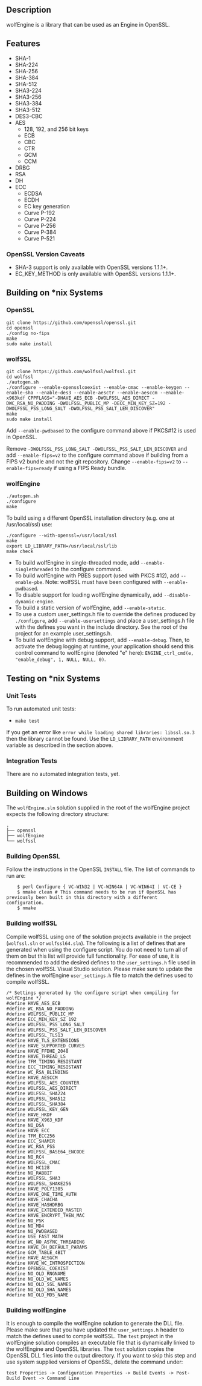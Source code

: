 ﻿
## Description

wolfEngine is a library that can be used as an Engine in OpenSSL.

## Features

* SHA-1
* SHA-224
* SHA-256
* SHA-384
* SHA-512
* SHA3-224
* SHA3-256
* SHA3-384
* SHA3-512
* DES3-CBC
* AES
    * 128, 192, and 256 bit keys
    * ECB
    * CBC
    * CTR
    * GCM
    * CCM
* DRBG
* RSA
* DH
* ECC
    * ECDSA
    * ECDH
    * EC key generation
    * Curve P-192
    * Curve P-224
    * Curve P-256
    * Curve P-384
    * Curve P-521

### OpenSSL Version Caveats

* SHA-3 support is only available with OpenSSL versions 1.1.1+.
* EC_KEY_METHOD is only available with OpenSSL versions 1.1.1+.

## Building on *nix Systems

### OpenSSL

```
git clone https://github.com/openssl/openssl.git
cd openssl
./config no-fips
make
sudo make install
```

### wolfSSL

```
git clone https://github.com/wolfssl/wolfssl.git
cd wolfssl
./autogen.sh
./configure --enable-opensslcoexist --enable-cmac --enable-keygen --enable-sha --enable-des3 --enable-aesctr --enable-aesccm --enable-x963kdf CPPFLAGS="-DHAVE_AES_ECB -DWOLFSSL_AES_DIRECT -DWC_RSA_NO_PADDING -DWOLFSSL_PUBLIC_MP -DECC_MIN_KEY_SZ=192 -DWOLFSSL_PSS_LONG_SALT -DWOLFSSL_PSS_SALT_LEN_DISCOVER"
make
sudo make install
```

Add `--enable-pwdbased` to the configure command above if PKCS#12 is used in OpenSSL.

Remove `-DWOLFSSL_PSS_LONG_SALT -DWOLFSSL_PSS_SALT_LEN_DISCOVER` and add `--enable-fips=v2` to the configure command above if building from a FIPS v2 bundle and not the git repository. Change `--enable-fips=v2` to `--enable-fips=ready` if using a FIPS Ready bundle.

### wolfEngine

```
./autogen.sh
./configure
make
```

To build using a different OpenSSL installation directory (e.g. one at /usr/local/ssl) use:

```
./configure --with-openssl=/usr/local/ssl
make
export LD_LIBRARY_PATH=/usr/local/ssl/lib
make check
```

* To build wolfEngine in single-threaded mode, add `--enable-singlethreaded` to the configure command.
* To build wolfEngine with PBES support (used with PKCS #12), add `--enable-pbe`. Note: wolfSSL must have been configured with `--enable-pwdbased`.
* To disable support for loading wolfEngine dynamically, add `--disable-dynamic-engine`.
* To build a static version of wolfEngine, add `--enable-static`.
* To use a custom user_settings.h file to override the defines produced by `./configure`, add `--enable-usersettings` and place a user_settings.h file with the defines you want in the include directory. See the root of the project for an example user_settings.h.
* To build wolfEngine with debug support, add `--enable-debug`. Then, to activate the debug logging at runtime, your application should send this control command to wolfEngine (denoted "e" here): `ENGINE_ctrl_cmd(e, "enable_debug", 1, NULL, NULL, 0)`.

## Testing on *nix Systems

### Unit Tests
To run automated unit tests:

* `make test`

If you get an error like `error while loading shared libraries: libssl.so.3` then the library cannot be found. Use the `LD_LIBRARY_PATH` environment variable as described in the section above.

### Integration Tests
There are no automated integration tests, yet.

## Building on Windows

The `wolfEngine.sln` solution supplied in the root of the wolfEngine project 
expects the following directory structure:

```
.
├── openssl
├── wolfEngine
└── wolfssl
```

### Building OpenSSL

Follow the instructions in the OpenSSL `INSTALL` file. The list of commands to run are:
```
    $ perl Configure { VC-WIN32 | VC-WIN64A | VC-WIN64I | VC-CE }
    $ nmake clean # This command needs to be run if OpenSSL has previously been built in this directory with a different configuration.
    $ nmake
```

### Building wolfSSL

Compile wolfSSL using one of the solution projects available in the 
project (`wolfssl.sln` or `wolfssl64.sln`). The following is a list of defines 
that are generated when using the configure script. You do not need to turn all
of them on but this list will provide full functionality. For ease of use, it is
recommended to add the desired defines to the `user_settings.h` file used in
the chosen wolfSSL Visual Studio solution. Please make sure to update the defines
in the wolfEngine `user_settings.h` file to match the defines used to compile
wolfSSL.

```
/* Settings generated by the configure script when compiling for wolfEngine */
#define HAVE_AES_ECB
#define WC_RSA_NO_PADDING
#define WOLFSSL_PUBLIC_MP
#define ECC_MIN_KEY_SZ 192
#define WOLFSSL_PSS_LONG_SALT
#define WOLFSSL_PSS_SALT_LEN_DISCOVER
#define WOLFSSL_TLS13
#define HAVE_TLS_EXTENSIONS
#define HAVE_SUPPORTED_CURVES
#define HAVE_FFDHE_2048
#define HAVE_THREAD_LS
#define TFM_TIMING_RESISTANT
#define ECC_TIMING_RESISTANT
#define WC_RSA_BLINDING
#define HAVE_AESCCM
#define WOLFSSL_AES_COUNTER
#define WOLFSSL_AES_DIRECT
#define WOLFSSL_SHA224
#define WOLFSSL_SHA512
#define WOLFSSL_SHA384
#define WOLFSSL_KEY_GEN
#define HAVE_HKDF
#define HAVE_X963_KDF
#define NO_DSA
#define HAVE_ECC
#define TFM_ECC256
#define ECC_SHAMIR
#define WC_RSA_PSS
#define WOLFSSL_BASE64_ENCODE
#define NO_RC4
#define WOLFSSL_CMAC
#define NO_HC128
#define NO_RABBIT
#define WOLFSSL_SHA3
#define WOLFSSL_SHAKE256
#define HAVE_POLY1305
#define HAVE_ONE_TIME_AUTH
#define HAVE_CHACHA
#define HAVE_HASHDRBG
#define HAVE_EXTENDED_MASTER
#define HAVE_ENCRYPT_THEN_MAC
#define NO_PSK
#define NO_MD4
#define NO_PWDBASED
#define USE_FAST_MATH
#define WC_NO_ASYNC_THREADING
#define HAVE_DH_DEFAULT_PARAMS
#define GCM_TABLE_4BIT
#define HAVE_AESGCM
#define HAVE_WC_INTROSPECTION
#define OPENSSL_COEXIST
#define NO_OLD_RNGNAME
#define NO_OLD_WC_NAMES
#define NO_OLD_SSL_NAMES
#define NO_OLD_SHA_NAMES
#define NO_OLD_MD5_NAME
```

### Building wolfEngine

It is enough to compile the wolfEngine solution to generate the DLL file. 
Please make sure that you have updated the `user_settings.h` header to match 
the defines used to compile wolfSSL. The `test` project in the wolfEngine 
solution compiles an executable file that is dynamically linked to the 
wolfEngine and OpenSSL libraries. The `test` solution copies the OpenSSL DLL 
files into the output directory. If you want to skip this step and use system
supplied versions of OpenSSL, delete the command under:

```
test Properties -> Configuration Properties -> Build Events -> Post-Build Event -> Command Line
```

